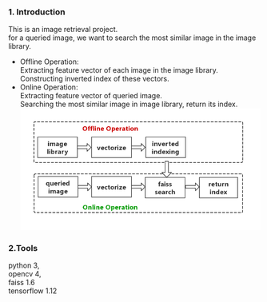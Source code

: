 ### 1. Introduction
This is an image retrieval project.  
for a queried image, we want to search the most similar image in the image library.
+ Offline Operation:  
Extracting feature vector of each image in the image library.  
Constructing inverted index of these vectors.
+ Online Operation:  
Extracting feature vector of queried image.  
Searching the most similar image in image library, return its index.  
![Alt](./flowchart.png)
### 2.Tools  
python 3,   
opencv 4,   
faiss 1.6    
tensorflow 1.12

 
 